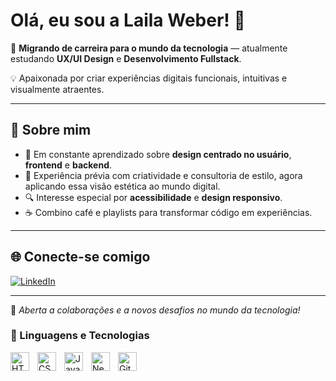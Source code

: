 # Olá, eu sou a Laila Weber! 👋

🎯 **Migrando de carreira para o mundo da tecnologia** — atualmente estudando **UX/UI Design** e **Desenvolvimento Fullstack**.

💡 Apaixonada por criar experiências digitais funcionais, intuitivas e visualmente atraentes.

---

## 🚀 Sobre mim
- 🌱 Em constante aprendizado sobre **design centrado no usuário**, **frontend** e **backend**.
- 🎨 Experiência prévia com criatividade e consultoria de estilo, agora aplicando essa visão estética ao mundo digital.
- 🔍 Interesse especial por **acessibilidade** e **design responsivo**.
- ☕ Combino café e playlists para transformar código em experiências.

---

## 🌐 Conecte-se comigo
[![LinkedIn](https://img.shields.io/badge/LinkedIn-000?style=for-the-badge&logo=linkedin&logoColor=0A66C2)](https://www.linkedin.com/in/laila-weber-silva)

---

💬 *Aberta a colaborações e a novos desafios no mundo da tecnologia!*


### 🤖 Linguagens e Tecnologias

<img 
    align="left" 
    alt="HTML"
    title="HTML" 
    width="30px" 
    style="padding-right: 10px;" 
    src="https://cdn.jsdelivr.net/gh/devicons/devicon@latest/icons/html5/html5-original.svg" 
/>
<img 
    align="left" 
    alt="CSS" 
    title="CSS"
    width="30px" 
    style="padding-right: 10px;" 
    src="https://cdn.jsdelivr.net/gh/devicons/devicon@latest/icons/css3/css3-original.svg" 
/>
<img 
    align="left" 
    alt="JavaScript" 
    title="JavaScript"
    width="30px" 
    style="padding-right: 10px;" 
    src="https://cdn.jsdelivr.net/gh/devicons/devicon@latest/icons/javascript/javascript-original.svg" 
/>
<img 
    align="left" 
    alt="Next.js" 
    title="Next.js"
    width="30px" 
    style="padding-right: 10px;" 
    src="https://cdn.jsdelivr.net/gh/devicons/devicon@latest/icons/nextjs/nextjs-original.svg" 
/>
<img 
    align="left" 
    alt="Git" 
    title="Git"
    width="30px" 
    style="padding-right: 10px;" 
    src="https://cdn.jsdelivr.net/gh/devicons/devicon@latest/icons/git/git-original.svg" 
/>

